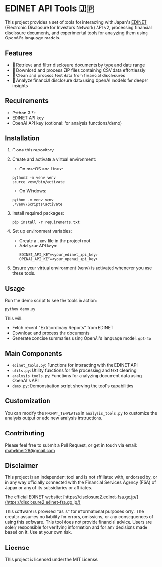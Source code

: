 # EDINET API Tools :jp:

This project provides a set of tools for interacting with Japan's [EDINET](https://disclosure2.edinet-fsa.go.jp/) (Electronic Disclosure for Investors Network) API v2, processing financial disclosure documents, and experimental tools for analyzing them using OpenAI's language models.

## Features

- 📅 Retrieve and filter disclosure documents by type and date range
- 📂 Download and process ZIP files containing CSV data effortlessly
- 🧹 Clean and process text data from financial disclosures
- 🤖 Analyze financial disclosure data using OpenAI models for deeper insights

## Requirements

- Python 3.7+
- EDINET API key
- OpenAI API key (optional: for analysis functions/demo)

## Installation

1. Clone this repository

2. Create and activate a virtual environment:
   - On macOS and Linux:
   ```
   python3 -m venv venv
   source venv/bin/activate
   ```
   - On Windows:
   ```
   python -m venv venv
   .\venv\Scripts\activate
   ```

3. Install required packages:
   ```
   pip install -r requirements.txt
   ```

4. Set up environment variables:
   - Create a `.env` file in the project root
   - Add your API keys:
     ```
     EDINET_API_KEY=<your_edinet_api_key>
     OPENAI_API_KEY=<your_openai_api_key>
     ```

5. Ensure your virtual environment (venv) is activated whenever you use these tools.


## Usage

Run the demo script to see the tools in action:

```
python demo.py
```

This will:
- Fetch recent "Extraordinary Reports" from EDINET
- Download and process the documents
- Generate concise summaries using OpenAI's language model, `gpt-4o`

## Main Components

- `edinet_tools.py`: Functions for interacting with the EDINET API
- `utils.py`: Utility functions for file processing and text cleaning
- `analysis_tools.py`: Functions for analyzing document data using OpenAI's API
- `demo.py`: Demonstration script showing the tool's capabilities

## Customization

You can modify the `PROMPT_TEMPLATES` in `analysis_tools.py` to customize the analysis output or add new analysis instructions.

## Contributing

Please feel free to submit a Pull Request, or get in touch via email: [mahelmer28@gmail.com](mailto:mahelmer28@gmail.com)

## Disclaimer

This project is an independent tool and is not affiliated with, endorsed by, or in any way officially connected with the Financial Services Agency (FSA) of Japan or any of its subsidiaries or affiliates.

The official EDINET website: [https://disclosure2.edinet-fsa.go.jp/](https://disclosure2.edinet-fsa.go.jp/).

This software is provided "as is" for informational purposes only. The creator assumes no liability for errors, omissions, or any consequences of using this software. This tool does not provide financial advice. Users are solely responsible for verifying information and for any decisions made based on it. Use at your own risk.

## License

This project is licensed under the MIT License.
